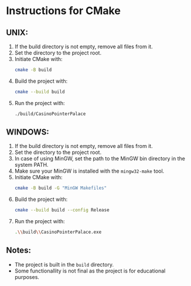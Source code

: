 # Instructions for CMake

## UNIX:
1. If the build directory is not empty, remove all files from it.
2. Set the directory to the project root.
3. Initiate CMake with:
    ```sh
    cmake -B build
    ```
4. Build the project with:
    ```sh
    cmake --build build
    ```
5. Run the project with:
    ```sh
    ./build/CasinoPointerPalace
    ```

## WINDOWS:
1. If the build directory is not empty, remove all files from it.
2. Set the directory to the project root.
3. In case of using MinGW, set the path to the MinGW bin directory in the system PATH.
4. Make sure your MinGW is installed with the `mingw32-make` tool.
5. Initiate CMake with:
    ```sh
    cmake -B build -G "MinGW Makefiles"
    ```
6. Build the project with:
    ```sh
    cmake --build build --config Release
    ```
7. Run the project with:
    ```sh
    .\\build\\CasinoPointerPalace.exe
    ```

## Notes:
- The project is built in the `build` directory.
- Some functionallity is not final as the project is for educational purposes.

